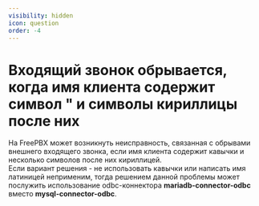 ```yaml
---
visibility: hidden
icon: question
order: -4
---
```

# Входящий звонок обрывается, когда имя клиента содержит символ " и символы кириллицы после них
На FreePBX может возникнуть неисправность, связанная с обрывами внешнего входящего звонка, если имя клиента содержит кавычки и несколько символов после них кириллицей.  
Если вариант решения - не использовать кавычки или написать имя латиницей неприменим, тогда решением данной проблемы может послужить использование odbc-коннектора **mariadb-connector-odbc** вместо **mysql-connector-odbc**.